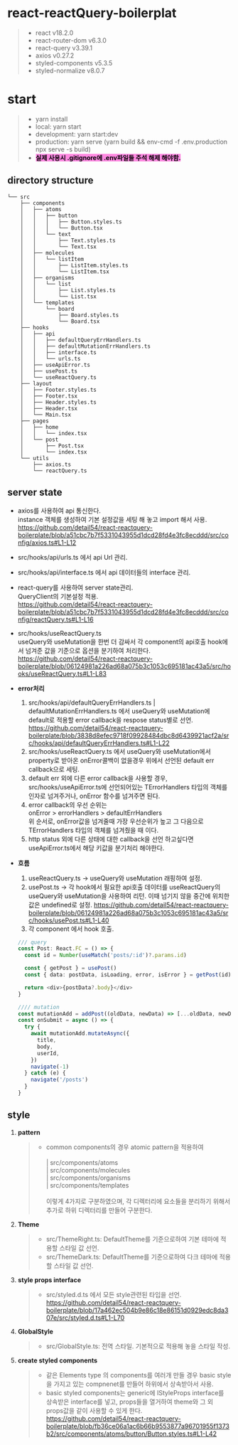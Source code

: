 # react-reactQuery-boilerplat

> - react v18.2.0
> - react-router-dom v6.3.0
> - react-query v3.39.1
> - axios v0.27.2
> - styled-components v5.3.5
> - styled-normalize v8.0.7

# start

> - yarn install
> - local: yarn start
> - development: yarn start:dev
> - production: yarn serve (yarn build && env-cmd -f .env.production npx serve -s build)
> - <strong><span style='background-color: #f7dd; color: black'>실제 사용시 .gitignore에 .env파일들 주석 해제 해야함.</span></strong>

## directory structure

```
└── src
    ├── components
    │   ├── atoms
    │   │   ├── button
    │   │   │   ├── Button.styles.ts
    │   │   │   └── Button.tsx
    │   │   └── text
    │   │       ├── Text.styles.ts
    │   │       └── Text.tsx
    │   ├── molecules
    │   │   └── listItem
    │   │       ├── ListItem.styles.ts
    │   │       └── ListItem.tsx
    │   ├── organisms
    │   │   └── list
    │   │       ├── List.styles.ts
    │   │       └── List.tsx
    │   └── templates
    │       └── board
    │           ├── Board.styles.ts
    │           └── Board.tsx
    ├── hooks
    │   ├── api
    │   │   ├── defaultQueryErrHandlers.ts
    │   │   ├── defaultMutationErrHandlers.ts
    │   │   ├── interface.ts
    │   │   └── urls.ts
    │   ├── useApiError.ts
    │   ├── usePost.ts
    │   └── useReactQuery.ts
    ├── layout
    │   ├── Footer.styles.ts
    │   ├── Footer.tsx
    │   ├── Header.styles.ts
    │   ├── Header.tsx
    │   └── Main.tsx
    ├── pages
    │   ├── home
    │   │   └── index.tsx
    │   └── post
    │       ├── Post.tsx
    │       └── index.tsx
    └── utils
        ├── axios.ts
        └── reactQuery.ts
```

## server state

- axios를 사용하여 api 통신한다.<br />
  instance 객체를 생성하여 기본 설정값을 세팅 해 놓고 import 해서 사용.
  https://github.com/detail54/react-reactquery-boilerplate/blob/a51cbc7b7f5331043955d1dcd28fd4e3fc8ecddd/src/config/axios.ts#L1-L12
- src/hooks/api/urls.ts 에서 api Url 관리.
- src/hooks/api/interface.ts 에서 api 데이터들의 interface 관리.

- react-query를 사용하여 server state관리.<br />
  QueryClient의 기본설정 적용.<br />
  https://github.com/detail54/react-reactquery-boilerplate/blob/a51cbc7b7f5331043955d1dcd28fd4e3fc8ecddd/src/config/reactQuery.ts#L1-L16

- src/hooks/useReactQuery.ts<br />
  useQuery와 useMutation을 한번 더 감싸서 각 component의 api호출 hook에서 넘겨준 값을 기준으로 옵션을 분기하여 처리한다.
  https://github.com/detail54/react-reactquery-boilerplate/blob/06124981a226ad68a075b3c1053c695181ac43a5/src/hooks/useReactQuery.ts#L1-L83

- <strong>error처리</strong><br />

  1. src/hooks/api/defaultQueryErrHandlers.ts | defaultMutationErrHandlers.ts 에서 useQuery와 useMutation에 default로 적용할 error callback을 respose status별로 선언.
     https://github.com/detail54/react-reactquery-boilerplate/blob/3838d8efec9718f09928484dbc8d6439921acf2a/src/hooks/api/defaultQueryErrHandlers.ts#L1-L22
  2. src/hooks/useReactQuery.ts 에서 useQuery와 useMutation에서 property로 받아온 onError콜백이 없을경우 위에서 선언된 default err callback으로 세팅.
  3. default err 외에 다른 error callback을 사용할 경우, src/hooks/useApiError.ts에 선언되어있는 TErrorHandlers 타입의 객체를 인자로 넘겨주거나, onError 함수를 넘겨주면 된다.
  4. error callback의 우선 순위는<br />
     onError > errorHandlers > defaultErrHandlers<br />
     위 순서로, onError값을 넘겨줄때 가장 우선순위가 높고 그 다음으로 TErrorHandlers 타입의 객체를 넘겨줬을 때 이다.
  5. http status 외에 다른 상태에 대한 callback을 선언 하고싶다면 useApiError.ts에서 해당 키값을 분기처리 해야한다.

- <strong>흐름</strong><br />

  1. useReactQuery.ts -> useQuery와 useMutation 래핑하여 설정.
  2. usePost.ts -> 각 hook에서 필요한 api호출 데이터를 useReactQuery의 useQuery와 useMutation을 사용하여 리턴. 이때 넘기지 않을 중간에 위치한 값은 undefined로 설정.
     https://github.com/detail54/react-reactquery-boilerplate/blob/06124981a226ad68a075b3c1053c695181ac43a5/src/hooks/usePost.ts#L1-L40
  3. 각 component 에서 hook 호출.

  ```ts
  /// query
  const Post: React.FC = () => {
    const id = Number(useMatch('posts/:id')?.params.id)

    const { getPost } = usePost()
    const { data: postData, isLoading, error, isError } = getPost(id)

    return <div>{postData?.body}</div>
  }

  //// mutation
  const mutationAdd = addPost((oldData, newData) => [...oldData, newData])
  const onSubmit = async () => {
    try {
      await mutationAdd.mutateAsync({
        title,
        body,
        userId,
      })
      navigate(-1)
    } catch (e) {
      navigate('/posts')
    }
  }
  ```

## style

1. <strong>pattern</strong>

   > - common components의 경우 atomic pattern을 적용하여<br /><br />
   >   | src/components/atoms <br />
   >   | src/components/molecules <br />
   >   | src/components/organisms <br />
   >   | src/components/templates <br /><br />
   >   이렇게 4가지로 구분하였으며, 각 디렉터리에 요소들을 분리하기 위해서 추가로 하위 디렉터리를 만들어 구분한다.

2. <strong>Theme</strong>

   > - src/ThemeRight.ts: DefaultTheme를 기준으로하여 기본 테마에 적용할 스타일 값 선언.
   > - src/ThemeDark.ts: DefaultTheme를 기준으로하여 다크 테마에 적용할 스타일 값 선언.

3. <strong>style props interface</strong>

   > - src/styled.d.ts 에서 모든 style관련된 타입을 선언.
   >   https://github.com/detail54/react-reactquery-boilerplate/blob/17a462ec504b9e86c18e86151d0929edc8da307e/src/styled.d.ts#L1-L70

4. <strong>GlobalStyle</strong>

   > - src/GlobalStyle.ts: 전역 스타일. 기본적으로 적용해 놓을 스타일 작성.

5. <strong>create styled components</strong>

   > - 같은 Elements type 의 components를 여러개 만들 경우 basic style을 가지고 있는 compnenet를 만들어 하위에서 상속받아서 사용.
   > - basic styled components는 generic에 IStyleProps interface를 상속받은 interface를 넣고, props들을 열거하여 theme와 그 외 props값을 같이 사용할 수 있게 한다.
   >   https://github.com/detail54/react-reactquery-boilerplate/blob/fb36ce06a1ac6b66b9553877a96701955f1373b2/src/components/atoms/button/Button.styles.ts#L1-L42
